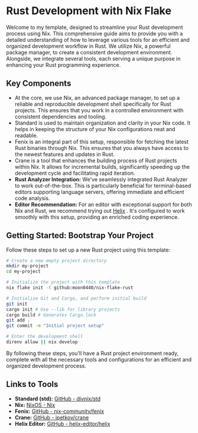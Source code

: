 # Rust Development with Nix Flake

Welcome to my template, designed to streamline your Rust development process using Nix. This comprehensive guide aims to provide you with a detailed understanding of how to leverage various tools for an efficient and organized development workflow in Rust. We utilize Nix, a powerful package manager, to create a consistent development environment. Alongside, we integrate several tools, each serving a unique purpose in enhancing your Rust programming experience.
## Key Components 
- At the core, we use Nix, an advanced package manager, to set up a reliable and reproducible development shell specifically for Rust projects. This ensures that you work in a controlled environment with consistent dependencies and tooling. 
- Standard is used to maintain organization and clarity in your Nix code. It helps in keeping the structure of your Nix configurations neat and readable. 
- Fenix is an integral part of this setup, responsible for fetching the latest Rust binaries through Nix. This ensures that you always have access to the newest features and updates in Rust. 
- Crane is a tool that enhances the building process of Rust projects within Nix. It allows for incremental builds, significantly speeding up the development cycle and facilitating rapid iteration. 
- **Rust Analyzer Integration:**  We've seamlessly integrated Rust Analyzer to work out-of-the-box. This is particularly beneficial for terminal-based editors supporting language servers, offering immediate and efficient code analysis. 
- **Editor Recommendation:**  For an editor with exceptional support for both Nix and Rust, we recommend trying out [Helix](https://github.com/helix-editor/helix#readme) . It's configured to work smoothly with this setup, providing an enriched coding experience.
## Getting Started: Bootstrap Your Project

Follow these steps to set up a new Rust project using this template:

```bash
# Create a new empty project directory
mkdir my-project
cd my-project

# Initialize the project with this template
nix flake init -t github:moon0440/nix-flake-rust

# Initialize Git and Cargo, and perform initial build
git init
cargo init # Use --lib for library projects
cargo build # Generates Cargo.lock
git add .
git commit -m "Initial project setup"

# Enter the development shell
direnv allow || nix develop
```



By following these steps, you'll have a Rust project environment ready, complete with all the necessary tools and configurations for an efficient and organized development process.
## Links to Tools 
- **Standard (std):**  [GitHub - divnix/std](https://github.com/divnix/std#readme) 
- **Nix:**  [NixOS - Nix](https://nixos.org/) 
- **Fenix:**  [GitHub - nix-community/fenix](https://github.com/nix-community/fenix#readme) 
- **Crane:**  [GitHub - ipetkov/crane](https://github.com/ipetkov/crane#readme) 
- **Helix Editor:**  [GitHub - helix-editor/helix](https://github.com/helix-editor/helix#readme)

